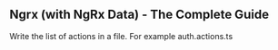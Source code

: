 
## Ngrx (with NgRx Data) - The Complete Guide

Write the list of actions in a file. For example auth.actions.ts



